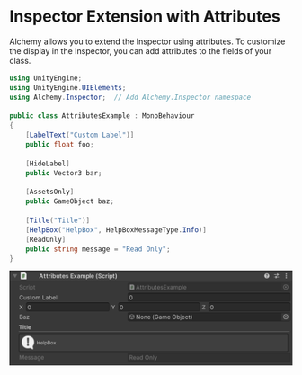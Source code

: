 # Inspector Extension with Attributes

Alchemy allows you to extend the Inspector using attributes. To customize the display in the Inspector, you can add attributes to the fields of your class.

```cs
using UnityEngine;
using UnityEngine.UIElements;
using Alchemy.Inspector;  // Add Alchemy.Inspector namespace

public class AttributesExample : MonoBehaviour
{
    [LabelText("Custom Label")]
    public float foo;

    [HideLabel]
    public Vector3 bar;
    
    [AssetsOnly]
    public GameObject baz;

    [Title("Title")]
    [HelpBox("HelpBox", HelpBoxMessageType.Info)]
    [ReadOnly]
    public string message = "Read Only";
}
```

![img](../../images/img-attributes-example.png)